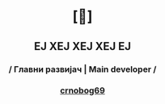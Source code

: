 # <p align="center">[🔻]</p>

## <p align="center">ЕЈ ХЕЈ ХЕЈ ХЕЈ ЕЈ</p>

### <p align="center"> \/ Главни развијач | Main developer \/</p>

### <p align="center"> <a href="https://github.com/crnobog69">crnobog69</a> </p>
